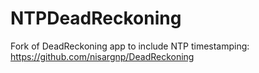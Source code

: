 # NTPDeadReckoning
Fork of  DeadReckoning app to include NTP timestamping: https://github.com/nisargnp/DeadReckoning
